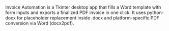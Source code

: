 Invoice Automation is a Tkinter desktop app that fills a Word template with form inputs and exports a finalized PDF invoice in one click.
It uses python-docx for placeholder replacement inside .docx and platform-specific PDF conversion via Word (docx2pdf).
